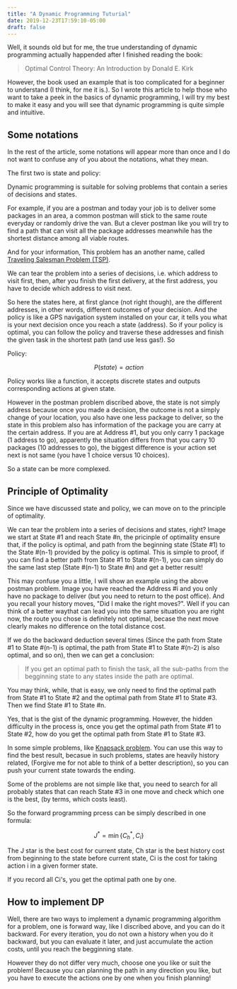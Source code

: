 ```yaml
---
title: "A Dynamic Programming Tuturial"
date: 2019-12-23T17:59:10-05:00
draft: false
---
```


Well, it sounds old but for me, the true understanding of dynamic programming actually happended after I finished reading the book:

> Optimal Control Theory: An Introduction by Donald E. Kirk

However, the book used an example that is too complicated for a beginner to understand (I think, for me it is.). So I wrote this article to help those who want to take a peek in the basics of dynamic programming, I will try my best to make it easy and you will see that dynamic programming is quite simple and intuitive.

<!--more-->

## Some notations

In the rest of the article, some notations will appear more than once and I do not want to confuse any of you about the notations, what they mean.

The first two is state and policy:

Dynamic programming is suitable for solving problems that contain a series of decisions and states.

For example, if you are a postman and today your job is to deliver some packages in an area, a common postman will stick to the same route everyday or randomly drive the van. But a clever postman like you will try to find a path that can visit all the package addresses meanwhile has the shortest distance among all viable routes.

And for your information, This problem has an another name, called [Traveling Salesman Problem (TSP)](https://en.wikipedia.org/wiki/Travelling_salesman_problem).

We can tear the problem into a series of decisions, i.e. which address to visit first, then, after you finish the first delivery, at the first address, you have to decide which address to visit next.

So here the states here, at first glance (not right though), are the different addresses, in other words, different outcomes of your decision. And the policy is like a GPS navigation system installed on your car, it tells you what is your next decision once you reach a state (address). So if your policy is optimal, you can follow the policy and traverse these addresses and finish the given task in the shortest path (and use less gas!). So

Policy:

$$P(state)=action$$

Policy works like a function, it accepts discrete states and outputs corresponding actions at given state.

However in the postman problem discribed above, the state is not simply address because once you made a decision, the outcome is not a simply change of your location, you also have one less package to deliver, so the state in this problem also has information of the package you are carry at the certain address. If you are at Address #1, but you only carry 1 package (1 address to go), apparently the situation differs from that you carry 10 packages (10 addresses to go), the biggest difference is your action set next is not same (you have 1 choice versus 10 choices).

So a state can be more complexed.

## Principle of Optimality

Since we have discussed state and policy, we can move on to the principle of optimality.

We can tear the problem into a series of decisions and states, right? Image we start at State #1 and reach State #n, the pricinple of optimality ensure that, if the policy is optimal, and path from the beginning state (State #1) to the State #(n-1) provided by the policy is optimal. This is simple to proof, if you can find a better path from State #1 to State #(n-1), you can simply do the same last step (State #(n-1) to State #n) and get a better result!

This may confuse you a little, I will show an example using the above postman problem. Image you have reached the Address #i and you only have no package to deliver (but you need to return to the post office). And you recall your history moves, "Did I make the right moves?". Well if you can think of a better waythat can lead you into the same situation you are right now, the route you chose is definitely not optimal, becase the next move clearly makes no difference on the total distance cost.

If we do the backward deduction several times (Since the path from State #1 to State #(n-1) is optimal, the path from State #1 to State #(n-2) is also optimal, and so on), then we can get a conclusion: 

>If you get an optimal path to finish the task, all the sub-paths from the begginning state to any states inside the path are optimal.

You may think, while, that is easy, we only need to find the optimal path from State #1 to State #2 and the optimal path from State #1 to State #3. Then we find State #1 to State #n.

Yes, that is the gist of the dynamic programming. However, the hidden difficulty in the process is, once you get the optimal path from State #1 to State #2, how do you get the optimal path from State #1 to State #3.

In some simple problems, like [Knapsack problem](https://en.wikipedia.org/wiki/Knapsack_problem). You can use this way to find the best result, becasue in such problems, states are heavily history related, (Forgive me for not able to think of a better description), so you can push your current state towards the ending.

Some of the problems are not simple like that, you need to search for all probably states that can reach State #3 in one move and check which one is the best, (by terms, which costs least).

So the forward programming prcess can be simply described in one formula:

$$ J^\ast=\min\{C_h^\ast,C_i\}$$

The J star is the best cost for current state, Ch star is the best history cost from beginning to the state before current state, Ci is the cost for taking action i in a given former state.

If you record all Ci's, you get the optimal path one by one.

## How to implement DP

Well, there are two ways to implement a dynamic programming algorithm for a problem, one is forward way, like I discribed above, and you can do it backward. For every iteration, you do not own a history when you do it backward, but you can evaluate it later, and just accumulate the action costs, until you reach the begginning state.

However they do not differ very much, choose one you like or suit the problem! Because you can planning the path in any direction you like, but you have to execute the actions one by one when you finish planning!
